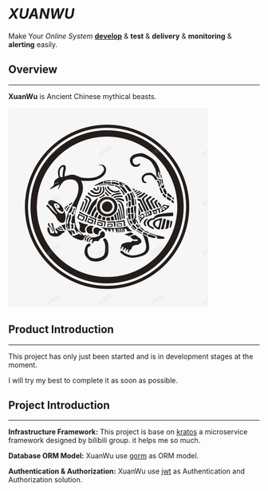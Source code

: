 # *XUANWU*

Make Your *Online System* [**develop**]("https://github.com/faith2333/xuanwu/docs/cicd.md") & **test** & **delivery** & **monitoring** & **alerting** easily.

## Overview
***

**XuanWu** is Ancient Chinese mythical beasts.

![xuanwu](./static/image/xuanwu.jpg)

## Product Introduction
***

This project has only just been started and is in development stages at the moment.

I will try my best to complete it as soon as possible.

## Project Introduction
***

**Infrastructure Framework:** This project is base on [kratos](https://go-kratos.dev/) a microservice framework designed by bilibili group. it helps me so much.

**Database ORM Model:** XuanWu use [gorm](https://gorm.io/) as ORM model.

**Authentication & Authorization:** XuanWu use [jwt](https://jwt.io) as Authentication and Authorization solution.

